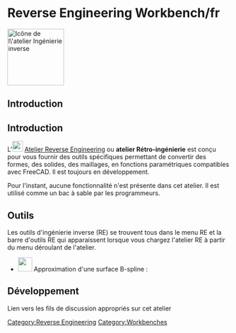 # Reverse Engineering Workbench/fr





<img alt="Icône de l\'atelier Ingénierie inverse" src=images/Workbench_Reverse_Engineering.svg  style="width:128px;">

## Introduction


<div class="mw-translate-fuzzy">

## Introduction 

L\'<img alt="" src=images/Workbench_Reverse_Engineering.svg  style="width:24px;"> [Atelier Reverse Engineering](Reverse_Engineering_Workbench/fr.md) ou **atelier Rétro-ingénierie** est conçu pour vous fournir des outils spécifiques permettant de convertir des formes, des solides, des maillages, en fonctions paramétriques compatibles avec FreeCAD. Il est toujours en développement.


</div>

Pour l\'instant, aucune fonctionnalité n\'est présente dans cet atelier. Il est utilisé comme un bac à sable par les programmeurs.

## Outils

Les outils d\'ingénierie inverse (RE) se trouvent tous dans le menu RE et la barre d\'outils RE qui apparaissent lorsque vous chargez l\'atelier RE à partir du menu déroulant de l\'atelier.

-   <img alt="" src=images/FitSurface.svg  style="width:32px;"> Approximation d\'une surface B-spline :

## Développement

Lien vers les fils de discussion appropriés sur cet atelier







[Category:Reverse Engineering](Category:Reverse_Engineering.md) [Category:Workbenches](Category:Workbenches.md)
